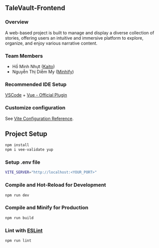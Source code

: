 ## TaleVault-Frontend
### Overview 
A web-based project is built to manage and display a diverse collection of stories, offering users an intuitive and immersive platform to explore, organize, and enjoy various narrative content.

### Team Members
- Hồ Minh Nhựt ([Kaito](https://github.com/Kaito0506))
- Nguyễn Thị Diễm My ([Minhify](https://github.com/minhify))

### Recommended IDE Setup
[VSCode](https://code.visualstudio.com/) + [Vue - Official Plugin](https://marketplace.visualstudio.com/items?itemName=Vue.volar)

### Customize configuration
See [Vite Configuration Reference](https://vitejs.dev/config/).

## Project Setup
```sh
npm install
npm i vee-validate yup 
```
### Setup .env file
```sh
VITE_SERVER="http://localhost:<YOUR_PORT>"
```

### Compile and Hot-Reload for Development

```sh
npm run dev
```
### Compile and Minify for Production
```sh
npm run build
```
### Lint with [ESLint](https://eslint.org/)

```sh
npm run lint
```